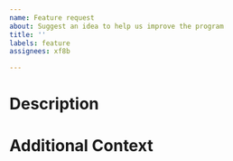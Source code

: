 ```yaml
---
name: Feature request
about: Suggest an idea to help us improve the program
title: ''
labels: feature
assignees: xf8b

---
```


# Description

<!-- What would you like added? Is it related to a problem that you've had? -->

# Additional Context

<!-- Is there anything else? -->
